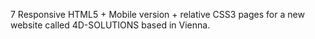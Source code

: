 7 Responsive HTML5 + Mobile version + relative CSS3 pages for a new website called 4D-SOLUTIONS based in Vienna.